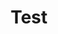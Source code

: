 ---
title: "Test"
postalAddress:
    address: "43 rue des lilas"
    postalCode: "04150"
    city: "Banon"
    label: "Espace jules ferry"
when: 2020-09-26 22:34:44 +0200 CEST
description: "Lorem ipsum dolor sit amet, consectetur adipiscing elit. Morbi posuere blandit laoreet. Quisque malesuada libero lacus, ac accumsan turpis iaculis suscipit. Proin ac libero sit amet tellus vulputate mattis. Nam ullamcorper erat vitae felis condimentum consequat. Duis sollicitudin volutpat mi sed elementum. Fusce enim mauris, dignissim a turpis ut, malesuada suscipit odio. In at consectetur mauris, tempor bibendum magna. Praesent in venenatis urna. In porta euismod magna, sit amet fermentum eros iaculis et. Vivamus mauris dolor, tristique a turpis id, pulvinar fringilla turpis. Praesent quis magna vitae ex tristique blandit ac vitae arcu. Etiam varius dignissim pulvinar. Aliquam non urna nec nisi suscipit viverra. Duis pharetra nisi felis, non consectetur dui iaculis ut. Nullam nisl ipsum, venenatis ac maximus sit amet, scelerisque pretium tellus. Etiam porttitor commodo velit, et mollis nunc hendrerit ac. Nullam venenatis ullamcorper ullamcorper. Phasellus iaculis suscipit cursus. Cras posuere sapien eget hendrerit cursus. Phasellus felis nulla, posuere quis scelerisque id, finibus quis lorem. Sed pellentesque leo libero, vitae fringilla ex hendrerit fermentum. Duis est lorem, consequat in lectus a, porttitor accumsan justo. Morbi eget volutpat lectus. Curabitur consequat ipsum in justo dictum, ut mattis nunc molestie. Nulla eu arcu eros. Nulla facilisi. Aliquam eu aliquam nunc. Aliquam fermentum consequat hendrerit. Sed eu est eget libero pulvinar suscipit nec id lectus. Pellentesque habitant morbi tristique senectus et netus et malesuada fames ac turpis egestas. Vivamus vel finibus ante. Fusce tempor egestas lorem et tempor. Duis bibendum ut dui at aliquet. Nulla egestas convallis luctus. Vivamus eget est at nisl faucibus egestas non vel ligula. Pellentesque dignissim gravida lorem eget rutrum. In sed nibh purus. Aliquam eget tempor lectus. Sed felis lorem, tincidunt vel tincidunt id, consequat sit amet dui. Pellentesque ac odio id mauris fermentum hendrerit ut nec libero. Ut tristique maximus semper. Donec ultrices quam lorem, eu venenatis nibh commodo sit amet. Integer tempus efficitur elit, eget feugiat diam efficitur sed. Suspendisse potenti. Sed interdum interdum eleifend. Sed at dignissim purus. Duis eleifend purus a sem mattis, at sollicitudin ipsum aliquet. Aliquam purus magna, laoreet sed mi in, vulputate euismod nunc. Cras sit amet neque molestie, malesuada ex ut, tincidunt nisi. Fusce ut scelerisque lacus, ac sagittis leo. Nulla ultricies orci in urna gravida, sit amet feugiat dolor gravida. Vivamus ut sem molestie, euismod ex at, posuere lectus. Pellentesque eu tincidunt enim. Aenean vitae eleifend nisi. Vestibulum ante ipsum primis in faucibus orci luctus et ultrices posuere cubilia Curae; Duis viverra lectus interdum, suscipit nibh a, aliquet arcu. Mauris mattis, lorem in molestie fringilla, dui ipsum blandit velit, fermentum porttitor lorem metus eu odio. Suspendisse quam nibh, rutrum at congue nec, hendrerit maximus orci. Maecenas sollicitudin, dui vitae tristique volutpat, ante lectus porttitor urna, ac mollis turpis metus ac ex. Sed quis pellentesque lectus, eget varius neque. Curabitur mollis egestas lectus et sagittis. Etiam pulvinar sed mi eget volutpat. In eget ultrices dui. Sed tellus nunc, suscipit non enim at, venenatis vestibulum justo. Vestibulum at quam leo. Morbi sodales orci id nisl fringilla, dictum auctor magna vestibulum. Proin interdum vulputate vestibulum. Nulla ultrices purus odio, vel commodo est pharetra in. Sed porttitor tristique mattis. Quisque ac arcu mattis, auctor lorem sed, congue lacus. Donec vestibulum nec leo quis ullamcorper. Nulla vitae sagittis ex. Sed est justo, ullamcorper consequat dui id, vestibulum auctor metus. Morbi vulputate interdum quam et suscipit. Fusce viverra pretium suscipit. Mauris a neque felis. Nulla euismod mi quis augue finibus maximus. Orci varius natoque penatibus et magnis dis parturient montes, nascetur ridiculus mus. Mauris sed efficitur nunc, sit amet iaculis nisl. Fusce sed neque a erat vehicula commodo vel efficitur turpis. Mauris sollicitudin leo nec justo venenatis, non pharetra lectus varius. Integer non metus et purus volutpat placerat et eu urna. Morbi dapibus fermentum semper. Proin dignissim orci tortor, vitae egestas metus aliquet sed. Aliquam erat volutpat. Quisque et tortor blandit, semper dolor in, blandit lacus. Proin sodales vitae lorem at sollicitudin. Donec tincidunt, urna at sodales lobortis, arcu mauris faucibus turpis, nec varius nunc dui eget odio. Nam fringilla ultrices quam, at dignissim risus molestie eu. Nullam luctus mi sit amet sem dapibus auctor. Ut dui purus, vehicula vitae laoreet et, vulputate eget tortor. Nam sagittis, dolor sed volutpat commodo, diam mi gravida odio, non tincidunt diam sem vitae enim. Sed ullamcorper tellus eu neque dignissim posuere. Praesent luctus convallis est, in semper tortor fringilla vitae. Nulla venenatis dui eget viverra pulvinar. Aenean varius id ipsum eget sagittis. Nulla a mattis enim. Aenean fringilla volutpat accumsan. Aenean bibendum sem lectus, non tristique massa cursus vel. Vestibulum volutpat vel ex eget sollicitudin. Sed eget rhoncus lacus, id interdum enim. Etiam ultrices aliquet euismod. Nunc nec sollicitudin lorem. Phasellus cursus, nulla vitae maximus vulputate, sapien felis mollis enim, varius scelerisque purus quam et felis. Curabitur porta, est eget dictum efficitur, turpis urna facilisis tortor, vitae rhoncus sapien magna nec massa. Ut sed orci bibendum, aliquet leo vel, mattis libero. Quisque at bibendum magna. Lorem ipsum dolor sit amet, consectetur adipiscing elit. Donec sit amet tempor est. Vestibulum quis leo semper tellus pellentesque rutrum accumsan vitae lacus. Donec at fermentum nulla, vitae elementum nunc. Integer eu elit ac mi congue varius ut eu nulla. Aliquam at lacus mattis, rutrum tortor in, tempus lectus. Nam vitae nunc sit amet diam semper consectetur ac sed ante. Sed in maximus quam. In efficitur justo ac condimentum dapibus. Donec consequat ex sagittis, convallis erat id, varius ipsum. Pellentesque leo leo, aliquam eget volutpat id, efficitur sit amet quam. Vestibulum quis est volutpat, porta mi eget, molestie ante. Cras lacinia tellus et diam tincidunt congue. Aliquam non tincidunt nunc. Donec nec pretium nunc, eget hendrerit neque. Donec in magna vestibulum nisl porttitor ornare. Fusce aliquet tellus a nibh posuere efficitur. Praesent facilisis velit lorem, varius rutrum dui suscipit et."
photos: ["lib.jpg"]
draft: false
important: true
association: "bbla"
---